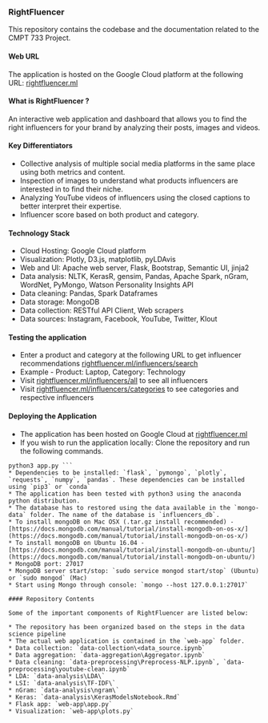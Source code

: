 ### RightFluencer

This repository contains the codebase and the documentation related to the CMPT 733 Project.

#### Web URL
The application is hosted on the Google Cloud platform at the following URL: [rightfluencer.ml](http://rightfluencer.ml)

#### What is RightFluencer ?

An interactive web application and dashboard that allows you to find the right influencers for your brand by analyzing their posts, images and videos.

#### Key Differentiators

* Collective analysis of multiple social media platforms in the same place using both metrics and content.
* Inspection of images to understand what products influencers are interested in to find their niche.
* Analyzing YouTube videos of influencers using the closed captions to better interpret their expertise.
* Influencer score based on both product and category.

#### Technology Stack

* Cloud Hosting: Google Cloud platform
* Visualization: Plotly, D3.js, matplotlib, pyLDAvis
* Web and UI: Apache web server, Flask, Bootstrap, Semantic UI, jinja2
* Data analysis: NLTK, KerasR, gensim, Pandas, Apache Spark, nGram, WordNet, PyMongo, Watson Personality Insights API
* Data cleaning: Pandas, Spark Dataframes
* Data storage: MongoDB
* Data collection: RESTful API Client, Web scrapers
* Data sources: Instagram, Facebook, YouTube, Twitter, Klout

#### Testing the application
* Enter a product and category at the following URL to get influencer recommendations [rightfluencer.ml/influencers/search](http://rightfluencer.ml/influencers/search/)
* Example - Product: Laptop, Category: Technology
* Visit [rightfluencer.ml/influencers/all](http://rightfluencer.ml/influencers/all/) to see all influencers
* Visit [rightfluencer.ml/influencers/categories](http://rightfluencer.ml/influencers/categories/) to see categories and respective influencers

#### Deploying the Application

* The application has been hosted on Google Cloud at [rightfluencer.ml](rightfluencer.ml)
* If you wish to run the application locally: Clone the repository and run the following commands.
``` cd web-app/
python3 app.py ```
* Dependencies to be installed: `flask`, `pymongo`, `plotly`, `requests`, `numpy`, `pandas`. These dependencies can be installed using `pip3` or `conda`
* The application has been tested with python3 using the anaconda python distribution.
* The database has to restored using the data available in the `mongo-data` folder. The name of the database is `influencers_db`.
* To install mongoDB on Mac OSX (.tar.gz install recommended) - [https://docs.mongodb.com/manual/tutorial/install-mongodb-on-os-x/](https://docs.mongodb.com/manual/tutorial/install-mongodb-on-os-x/)
* To install mongoDB on Ubuntu 16.04 - [https://docs.mongodb.com/manual/tutorial/install-mongodb-on-ubuntu/](https://docs.mongodb.com/manual/tutorial/install-mongodb-on-ubuntu/)
* MongoDB port: 27017
* MongoDB server start/stop: `sudo service mongod start/stop` (Ubuntu) or `sudo mongod` (Mac)
* Start using Mongo through console: `mongo --host 127.0.0.1:27017`

#### Repository Contents

Some of the important components of RightFluencer are listed below:

* The repository has been organized based on the steps in the data science pipeline
* The actual web application is contained in the `web-app` folder.
* Data collection: `data-collection\<data_source.ipynb`
* Data aggregation: `data-aggregation\Aggregator.ipynb`
* Data cleaning: `data-preprocessing\Preprocess-NLP.ipynb`, `data-preprocessing\youtube-clean.ipynb`
* LDA: `data-analysis\LDA\`
* LSI: `data-analysis\TF-IDF\`
* nGram: `data-analysis\ngram\`
* Keras: `data-analysis\KerasModelsNotebook.Rmd`
* Flask app: `web-app\app.py`
* Visualization: `web-app\plots.py`